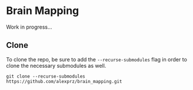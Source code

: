 # Brain Mapping

Work in progress...

## Clone
To clone the repo, be sure to add the ```--recurse-submodules``` flag in order
to clone the necessary submodules as well.
```
git clone --recurse-submodules https://github.com/alexprz/brain_mapping.git
```
